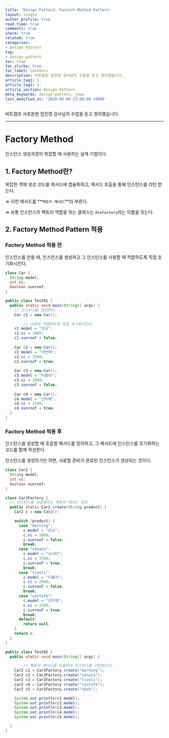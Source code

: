 ```yaml
---
title: 'Design Patter2: Factorh Method Pattern'
layout: single
author_profile: true
read_time: true
comments: true
share: true
related: true
categories:
- Design Pattern
tag:
- design-pattern
toc: true
toc_sticky: true
toc_label: Contents
description: 비트캠프 엄진영 강사님의 수업을 듣고 정리했습니다.
article_tag1: 1. 
article_tag2: 2. 
article_section: Design Pattern
meta_keywords: design-pattern, java
last_modified_at: '2020-09-08 22:00:00 +0800'
---
```


비트캠프 서초본원 엄진영 강사님의 수업을 듣고 정리했습니다.

---
# Factory Method

인스턴스 생성과정이 복잡할 때 사용하는 설계 기법이다.

## 1. Factory Method란?

복잡한 객체 생성 코드를 메서드에 캡슐화하고, 메서드 호출을 통해 인스턴스를 리턴 받는다.

⇒ 이런 메서드를 **`팩토리 메서드`**라 부른다. 

⇒ 보통 인스턴스의 팩토리 역할을 하는 클래스는 `XxxFactory`라는 이름을 짓는다.

## 2. Factory Method Pattern 적용

### Factory Method 적용 전

인스턴스를 만들 때, 인스턴스를 생성하고 그 인스턴스를 사용할 때 적합하도록 직접 초기화시킨다.

```java
class Car {
  String model;
  int cc;
  boolean sunroof;
}

public class Test01 {
  public static void main(String[] args) {
    // 인스턴스를 생성한다.
    Car c1 = new Car();

		// 사용에 적합하도록 직접 초기화시킨다.
    c1.model = "모닝";
    c1.cc = 1000;
    c1.sunroof = false;
    
    Car c2 = new Car();
    c2.model = "아반떼";
    c2.cc = 1500;
    c2.sunroof = true;
    
    Car c3 = new Car();
    c3.model = "티볼리";
    c3.cc = 2000;
    c3.sunroof = false;
    
    Car c4 = new Car();
    c4.model = "산타페";
    c4.cc = 2500;
    c4.sunroof = true;
  }
}
```

### Factory Method 적용 후

인스턴스를 생성할 때 호출할 메서드를 정의하고, 그 메서드에 인스턴스를 초기화하는 코드를 함께 작성한다. 

인스턴스를 생성하기만 하면, 사용할 준비가 완료된 인스턴스가 생성되는 것이다.

```java
class Car2 {
  String model;
  int cc;
  boolean sunroof;
}

class Car2Factory {
  // 인스턴스를 생성해주는 팩토리 메서드 정의
  public static Car2 create(String product) {
    Car2 c = new Car2();

    switch (product) {
      case "morning":
        c.model = "모닝";
        c.cc = 1000;
        c.sunroof = false;
        break;
      case "sonata":
        c.model = "소나타";
        c.cc = 1500;
        c.sunroof = true;
        break;
      case "tivoli":
        c.model = "티볼리";
        c.cc = 2000;
        c.sunroof = false;
        break;
      case "santafe":
        c.model = "산타페";
        c.cc = 2500;
        c.sunroof = true;
        break;
      default:
        return null;
    }
    return c;
  }
}

public class Test02 {
  public static void main(String[] args) {

		// 팩토리 메서드를 호출하여 인스턴스를 리턴받는다.
    Car2 c1 = Car2Factory.create("morning");
    Car2 c2 = Car2Factory.create("sonata");
    Car2 c3 = Car2Factory.create("tivoli");
    Car2 c4 = Car2Factory.create("santafe");
    Car2 c5 = Car2Factory.create("okok");

    System.out.println(c1.model);
    System.out.println(c2.model);
    System.out.println(c3.model);
    System.out.println(c4.model);
    System.out.println(c5.model);

  }
}
```

